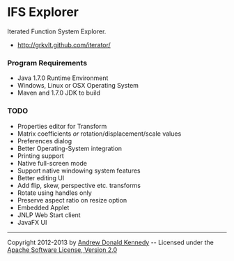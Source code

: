 IFS Explorer
============

Iterated Function System Explorer.

- http://grkvlt.github.com/iterator/

### Program Requirements

- Java 1.7.0 Runtime Environment
- Windows, Linux or OSX Operating System
- Maven and 1.7.0 JDK to build

### TODO

- Properties editor for Transform
 - Matrix coefficients _or_ rotation/displacement/scale values
- Preferences dialog
- Better Operating-System integration
 - Printing support
 - Native full-screen mode
 - Support native windowing system features
- Better editing UI
 - Add flip, skew, perspective etc. transforms
 - Rotate using handles only
 - Preserve aspect ratio on resize option
- Embedded Applet
- JNLP Web Start client
- JavaFX UI

----
Copyright 2012-2013 by [Andrew Donald Kennedy](mailto:andrew.international+iterator@gmail.com) --
Licensed under the [Apache Software License, Version 2.0](http://www.apache.org/licenses/LICENSE-2.0)
